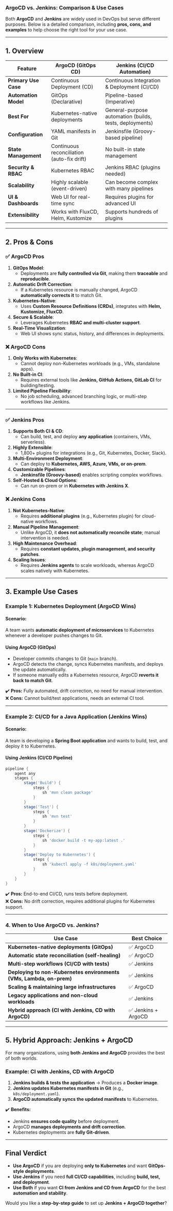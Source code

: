 ### **ArgoCD vs. Jenkins: Comparison & Use Cases**  

Both **ArgoCD** and **Jenkins** are widely used in DevOps but serve different purposes. Below is a detailed comparison, including **pros, cons, and examples** to help choose the right tool for your use case.

---

## **1. Overview**  

| Feature        | **ArgoCD** (GitOps CD) | **Jenkins** (CI/CD Automation) |
|--------------|----------------------|------------------------|
| **Primary Use Case** | Continuous Deployment (CD) | Continuous Integration & Deployment (CI/CD) |
| **Automation Model** | GitOps (Declarative) | Pipeline-based (Imperative) |
| **Best For** | Kubernetes-native deployments | General-purpose automation (builds, tests, deployments) |
| **Configuration** | YAML manifests in Git | Jenkinsfile (Groovy-based pipeline) |
| **State Management** | Continuous reconciliation (auto-fix drift) | No built-in state management |
| **Security & RBAC** | Kubernetes RBAC | Jenkins RBAC (plugins needed) |
| **Scalability** | Highly scalable (event-driven) | Can become complex with many pipelines |
| **UI & Dashboards** | Web UI for real-time sync | Requires plugins for advanced UI |
| **Extensibility** | Works with FluxCD, Helm, Kustomize | Supports hundreds of plugins |

---

## **2. Pros & Cons**  

### **✅ ArgoCD Pros**  
1. **GitOps Model**:  
   - Deployments are **fully controlled via Git**, making them **traceable** and **reproducible**.  
2. **Automatic Drift Correction**:  
   - If a Kubernetes resource is manually changed, ArgoCD **automatically corrects it** to match Git.  
3. **Kubernetes-Native**:  
   - Uses **Custom Resource Definitions (CRDs)**, integrates with **Helm, Kustomize, FluxCD**.  
4. **Secure & Scalable**:  
   - Leverages Kubernetes **RBAC and multi-cluster support**.  
5. **Real-Time Visualization**:  
   - Web UI shows sync status, history, and differences in deployments.  

### **❌ ArgoCD Cons**  
1. **Only Works with Kubernetes**:  
   - Cannot deploy non-Kubernetes workloads (e.g., VMs, standalone apps).  
2. **No Built-in CI**:  
   - Requires external tools like **Jenkins, GitHub Actions, GitLab CI** for building/testing.  
3. **Limited Pipeline Flexibility**:  
   - No job scheduling, advanced branching logic, or multi-step workflows like Jenkins.  

---

### **✅ Jenkins Pros**  
1. **Supports Both CI & CD**:  
   - Can build, test, and deploy **any application** (containers, VMs, serverless).  
2. **Highly Extensible**:  
   - 1,800+ plugins for integrations (e.g., Git, Kubernetes, Docker, Slack).  
3. **Multi-Environment Deployment**:  
   - Can deploy to **Kubernetes, AWS, Azure, VMs, or on-prem**.  
4. **Customizable Pipelines**:  
   - **Jenkinsfile (Groovy-based)** enables scripting complex workflows.  
5. **Self-Hosted & Cloud Options**:  
   - Can run on-prem or in **Kubernetes with Jenkins X**.  

### **❌ Jenkins Cons**  
1. **Not Kubernetes-Native**:  
   - Requires **additional plugins** (e.g., Kubernetes plugin) for cloud-native workflows.  
2. **Manual Pipeline Management**:  
   - Unlike ArgoCD, it **does not automatically reconcile state**; manual intervention is needed.  
3. **High Maintenance Overhead**:  
   - Requires **constant updates, plugin management, and security patches**.  
4. **Scaling Issues**:  
   - Requires **Jenkins agents** to scale workloads, whereas ArgoCD scales natively with Kubernetes.  

---

## **3. Example Use Cases**  

### **Example 1: Kubernetes Deployment (ArgoCD Wins)**  
#### **Scenario:**  
A team wants **automatic deployment of microservices** to Kubernetes whenever a developer pushes changes to Git.  

#### **Using ArgoCD (GitOps)**  
- Developer commits changes to Git (`main` branch).  
- ArgoCD detects the change, syncs Kubernetes manifests, and deploys the update automatically.  
- If someone manually edits a Kubernetes resource, ArgoCD **reverts it back to match Git**.  

✔️ **Pros:** Fully automated, drift correction, no need for manual intervention.  
❌ **Cons:** Cannot build/test applications, needs an external CI tool.  

---

### **Example 2: CI/CD for a Java Application (Jenkins Wins)**  
#### **Scenario:**  
A team is developing a **Spring Boot application** and wants to build, test, and deploy it to Kubernetes.  

#### **Using Jenkins (CI/CD Pipeline)**  
```groovy
pipeline {
    agent any
    stages {
        stage('Build') {
            steps {
                sh 'mvn clean package'
            }
        }
        stage('Test') {
            steps {
                sh 'mvn test'
            }
        }
        stage('Dockerize') {
            steps {
                sh 'docker build -t my-app:latest .'
            }
        }
        stage('Deploy to Kubernetes') {
            steps {
                sh 'kubectl apply -f k8s/deployment.yaml'
            }
        }
    }
}
```
✔️ **Pros:** End-to-end CI/CD, runs tests before deployment.  
❌ **Cons:** No drift correction, requires additional plugins for Kubernetes support.  

---

### **4. When to Use ArgoCD vs. Jenkins?**  

| **Use Case** | **Best Choice** |
|-------------|---------------|
| **Kubernetes-native deployments (GitOps)** | ✅ ArgoCD |
| **Automatic state reconciliation (self-healing)** | ✅ ArgoCD |
| **Multi-step workflows (CI/CD with tests)** | ✅ Jenkins |
| **Deploying to non-Kubernetes environments (VMs, Lambda, on-prem)** | ✅ Jenkins |
| **Scaling & maintaining large infrastructures** | ✅ ArgoCD |
| **Legacy applications and non-cloud workloads** | ✅ Jenkins |
| **Hybrid approach (CI with Jenkins, CD with ArgoCD)** | ✅ Jenkins + ArgoCD |

---

## **5. Hybrid Approach: Jenkins + ArgoCD**  
For many organizations, using **both Jenkins and ArgoCD** provides the best of both worlds.

### **Example: CI with Jenkins, CD with ArgoCD**  
1. **Jenkins builds & tests the application** → Produces a **Docker image**.  
2. **Jenkins updates Kubernetes manifests in Git** (e.g., `k8s/deployment.yaml`).  
3. **ArgoCD automatically syncs the updated manifests** to Kubernetes.  

✔️ **Benefits:**  
- Jenkins **ensures code quality** before deployment.  
- ArgoCD **manages deployments and drift correction**.  
- Kubernetes deployments are **fully Git-driven**.  

---

## **Final Verdict**  
- **Use ArgoCD** if you are deploying **only to Kubernetes** and want **GitOps-style deployments**.  
- **Use Jenkins** if you need **full CI/CD capabilities**, including **build, test, and deployment**.  
- **Use Both** if you want **CI from Jenkins and CD from ArgoCD** for the best **automation and stability**.  

Would you like a **step-by-step guide** to set up **Jenkins + ArgoCD together**?